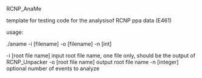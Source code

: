 RCNP_AnaMe

template for testing code for the analysisof RCNP ppa data (E461)


usage:

./aname -i [filename] -o [filename] -n [int]

  -i [root file name]     input root file name, one file only, should be the output of RCNP_Unpacker
  -o [root file name]     output root file name
  -n [integer]            optional number of events to analyze

